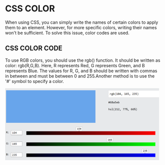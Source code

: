 # CSS COLOR
When using CSS, you can simply write the names of certain colors to apply them to an element. However, for more specific colors, writing their names won't be sufficient. To solve this issue, color codes are used.

## CSS COLOR CODE

To use RGB colors, you should use the rgb() function. It should be written as color: rgb(R,G,B). Here, R represents Red, G represents Green, and B represents Blue. The values for R, G, and B should be written with commas in between and must be between 0 and 255.Another method is to use the '#' symbol to specify a color.

<img src="colorImage.png" width=500>